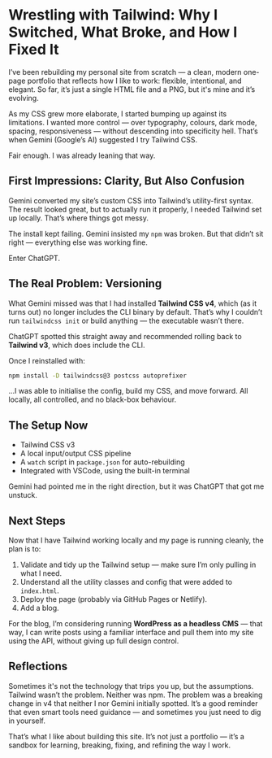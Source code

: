 

# Wrestling with Tailwind: Why I Switched, What Broke, and How I Fixed It

I’ve been rebuilding my personal site from scratch — a clean, modern one-page portfolio that reflects how I like to work: flexible, intentional, and elegant. So far, it’s just a single HTML file and a PNG, but it's mine and it’s evolving.

As my CSS grew more elaborate, I started bumping up against its limitations. I wanted more control — over typography, colours, dark mode, spacing, responsiveness — without descending into specificity hell. That’s when Gemini (Google’s AI) suggested I try Tailwind CSS.

Fair enough. I was already leaning that way.

## First Impressions: Clarity, But Also Confusion

Gemini converted my site’s custom CSS into Tailwind’s utility-first syntax. The result looked great, but to actually run it properly, I needed Tailwind set up locally. That’s where things got messy.

The install kept failing. Gemini insisted my `npm` was broken. But that didn’t sit right — everything else was working fine.

Enter ChatGPT.

## The Real Problem: Versioning

What Gemini missed was that I had installed **Tailwind CSS v4**, which (as it turns out) no longer includes the CLI binary by default. That’s why I couldn’t run `tailwindcss init` or build anything — the executable wasn’t there.

ChatGPT spotted this straight away and recommended rolling back to **Tailwind v3**, which does include the CLI.

Once I reinstalled with:

```bash
npm install -D tailwindcss@3 postcss autoprefixer
```

…I was able to initialise the config, build my CSS, and move forward. All locally, all controlled, and no black-box behaviour.

## The Setup Now

- Tailwind CSS v3
- A local input/output CSS pipeline
- A `watch` script in `package.json` for auto-rebuilding
- Integrated with VSCode, using the built-in terminal

Gemini had pointed me in the right direction, but it was ChatGPT that got me unstuck.

## Next Steps

Now that I have Tailwind working locally and my page is running cleanly, the plan is to:

1. Validate and tidy up the Tailwind setup — make sure I’m only pulling in what I need.
2. Understand all the utility classes and config that were added to `index.html`.
3. Deploy the page (probably via GitHub Pages or Netlify).
4. Add a blog.

For the blog, I’m considering running **WordPress as a headless CMS** — that way, I can write posts using a familiar interface and pull them into my site using the API, without giving up full design control.

## Reflections

Sometimes it's not the technology that trips you up, but the assumptions. Tailwind wasn’t the problem. Neither was npm. The problem was a breaking change in v4 that neither I nor Gemini initially spotted. It’s a good reminder that even smart tools need guidance — and sometimes you just need to dig in yourself.

That’s what I like about building this site. It’s not just a portfolio — it’s a sandbox for learning, breaking, fixing, and refining the way I work.